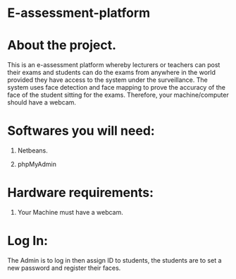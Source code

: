 # E-assessment-platform

# About the project.
This is an e-assessment platform whereby lecturers or teachers can post their exams and students can do the exams from anywhere in the world provided they have access to the system under the surveillance. The system uses face detection and face mapping to prove the accuracy of the face of the student sitting for the exams. Therefore, your machine/computer should have a webcam.

# Softwares you will need:

1. Netbeans.

2. phpMyAdmin

# Hardware requirements:

1. Your Machine must have a webcam.


# Log In:

The Admin is to log in then assign ID to students, the students are to set a new password and register their faces.

